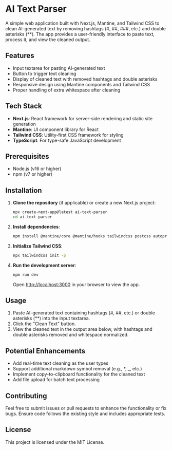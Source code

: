 # AI Text Parser

A simple web application built with Next.js, Mantine, and Tailwind CSS to clean AI-generated text by removing hashtags (#, ##, ###, etc.) and double asterisks (\*\*). The app provides a user-friendly interface to paste text, process it, and view the cleaned output.

## Features

- Input textarea for pasting AI-generated text
- Button to trigger text cleaning
- Display of cleaned text with removed hashtags and double asterisks
- Responsive design using Mantine components and Tailwind CSS
- Proper handling of extra whitespace after cleaning

## Tech Stack

- **Next.js**: React framework for server-side rendering and static site generation
- **Mantine**: UI component library for React
- **Tailwind CSS**: Utility-first CSS framework for styling
- **TypeScript**: For type-safe JavaScript development

## Prerequisites

- Node.js (v16 or higher)
- npm (v7 or higher)

## Installation

1. **Clone the repository** (if applicable) or create a new Next.js project:

   ```bash
   npx create-next-app@latest ai-text-parser
   cd ai-text-parser
   ```

2. **Install dependencies**:

   ```bash
   npm install @mantine/core @mantine/hooks tailwindcss postcss autoprefixer
   ```

3. **Initialize Tailwind CSS**:

   ```bash
   npx tailwindcss init -p
   ```

4. **Run the development server**:
   ```bash
   npm run dev
   ```
   Open [http://localhost:3000](http://localhost:3000) in your browser to view the app.

## Usage

1. Paste AI-generated text containing hashtags (#, ##, etc.) or double asterisks (\*\*) into the input textarea.
2. Click the "Clean Text" button.
3. View the cleaned text in the output area below, with hashtags and double asterisks removed and whitespace normalized.

## Potential Enhancements

- Add real-time text cleaning as the user types
- Support additional markdown symbol removal (e.g., \*, \_, etc.)
- Implement copy-to-clipboard functionality for the cleaned text
- Add file upload for batch text processing

## Contributing

Feel free to submit issues or pull requests to enhance the functionality or fix bugs. Ensure code follows the existing style and includes appropriate tests.

## License

This project is licensed under the MIT License.
